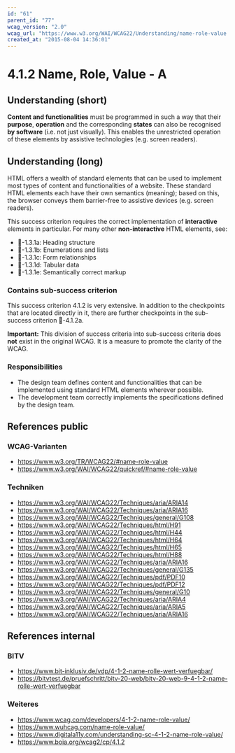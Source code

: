 ```yaml
---
id: "61"
parent_id: "77"
wcag_version: "2.0"
wcag_url: "https://www.w3.org/WAI/WCAG22/Understanding/name-role-value.html"
created_at: "2015-08-04 14:36:01"
---
```


# 4.1.2 Name, Role, Value - A

## Understanding (short)

**Content and functionalities** must be programmed in such a way that their **purpose**, **operation** and the corresponding **states** can also be recognised **by software** (i.e. not just visually). This enables the unrestricted operation of these elements by assistive technologies (e.g. screen readers).

## Understanding (long)

HTML offers a wealth of standard elements that can be used to implement most types of content and functionalities of a website. These standard HTML elements each have their own semantics (meaning); based on this, the browser conveys them barrier-free to assistive devices (e.g. screen readers).

This success criterion requires the correct implementation of **interactive** elements in particular. For many other **non-interactive** HTML elements, see:

- 📜-1.3.1a: Heading structure
- 📜-1.3.1b: Enumerations and lists
- 📜-1.3.1c: Form relationships
- 📜-1.3.1d: Tabular data
- 📜-1.3.1e: Semantically correct markup

### Contains sub-success criterion

This success criterion 4.1.2 is very extensive. In addition to the checkpoints that are located directly in it, there are further checkpoints in the sub-success criterion 📜-4.1.2a.

**Important:** This division of success criteria into sub-success criteria does **not** exist in the original WCAG. It is a measure to promote the clarity of the WCAG.

### Responsibilities

- The design team defines content and functionalities that can be implemented using standard HTML elements wherever possible.
- The development team correctly implements the specifications defined by the design team.

## References public

### WCAG-Varianten
- <https://www.w3.org/TR/WCAG22/#name-role-value>
- <https://www.w3.org/WAI/WCAG22/quickref/#name-role-value>

### Techniken
- <https://www.w3.org/WAI/WCAG22/Techniques/aria/ARIA14>
- <https://www.w3.org/WAI/WCAG22/Techniques/aria/ARIA16>
- <https://www.w3.org/WAI/WCAG22/Techniques/general/G108>
- <https://www.w3.org/WAI/WCAG22/Techniques/html/H91>
- <https://www.w3.org/WAI/WCAG22/Techniques/html/H44>
- <https://www.w3.org/WAI/WCAG22/Techniques/html/H64>
- <https://www.w3.org/WAI/WCAG22/Techniques/html/H65>
- <https://www.w3.org/WAI/WCAG22/Techniques/html/H88>
- <https://www.w3.org/WAI/WCAG22/Techniques/aria/ARIA16>
- <https://www.w3.org/WAI/WCAG22/Techniques/general/G135>
- <https://www.w3.org/WAI/WCAG22/Techniques/pdf/PDF10>
- <https://www.w3.org/WAI/WCAG22/Techniques/pdf/PDF12>
- <https://www.w3.org/WAI/WCAG22/Techniques/general/G10>
- <https://www.w3.org/WAI/WCAG22/Techniques/aria/ARIA4>
- <https://www.w3.org/WAI/WCAG22/Techniques/aria/ARIA5>
- <https://www.w3.org/WAI/WCAG22/Techniques/aria/ARIA16>

## References internal

### BITV
- <https://www.bit-inklusiv.de/vdp/4-1-2-name-rolle-wert-verfuegbar/>
- <https://bitvtest.de/pruefschritt/bitv-20-web/bitv-20-web-9-4-1-2-name-rolle-wert-verfuegbar>

### Weiteres
- <https://www.wcag.com/developers/4-1-2-name-role-value/>
- <https://www.wuhcag.com/name-role-value/>
- <https://www.digitala11y.com/understanding-sc-4-1-2-name-role-value/>
- <https://www.boia.org/wcag2/cp/4.1.2>